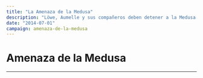 ```yaml
---
title: "La Amenaza de la Medusa"
description: "Löwe, Aumelle y sus compañeros deben detener a la Medusa."
date: "2014-07-01"
campaign: amenaza-de-la-medusa
---
```


# Amenaza de la Medusa


---